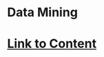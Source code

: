

<br><br><br>

# Data Mining

# [Link to Content](https://www.bioinfo-lab.com/courses/Linux_Server_Operation/)

